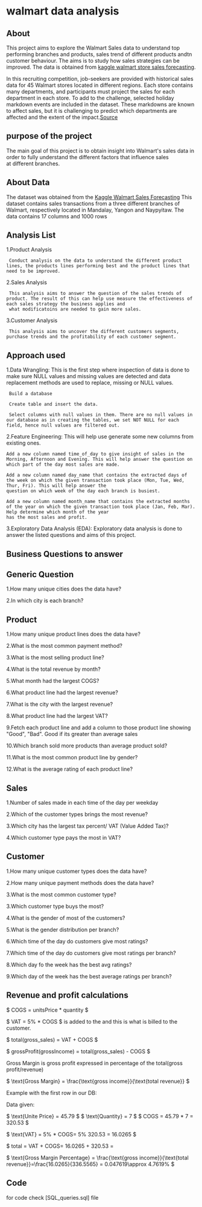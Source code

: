 # walmart data analysis

## About

This project aims to explore the Walmart Sales data to understand top performing branches and products, sales trend of different products andtn customer behaviour. The aims is to study how sales strategies can be improved. The data is obtained from [kaggle walmart store sales forecasting](https://www.kaggle.com/c/walmart-recruiting-store-sales-forecasting).

In this recruiting competition, job-seekers are provided with historical sales data for 45 Walmart stores located in different regions. Each store contains many departments, and participants must project the sales for each department in each store. To add to the challenge, selected holiday markdown events are included in the dataset. These markdowns are known to affect sales, but it is challenging to predict which departments are affected and the extent of the impact.[Source](https://www.kaggle.com/c/walmart-recruiting-store-sales-forecasting)

## purpose of the project

The main goal of this project is to obtain insight into Walmart's sales data in order to fully understand the different factors that influence sales at different branches.


## About Data

The dataset was obtained from the [Kaggle Walmart Sales Forecasting](https://www.kaggle.com/c/walmart-recruiting-store-sales-forecasting) This dataset contains sales transactions from a three different branches of Walmart, respectively located in Mandalay, Yangon and Naypyitaw. The data contains 17 columns and 1000 rows


## Analysis List

1.Product Analysis

     Conduct analysis on the data to understand the different product lines, the products lines performing best and the product lines that need to be improved.

2.Sales Analysis

     This analysis aims to answer the question of the sales trends of product. The result of this can help use measure the effectiveness of each sales strategy the business applies and 
     what modificatoins are needed to gain more sales.

3.Customer Analysis

     This analysis aims to uncover the different customers segments, purchase trends and the profitability of each customer segment.

	 
		 
## Approach used

1.Data Wrangling: This is the first step where inspection of data is done to make sure NULL values and missing values are detected and data replacement methods are used to replace, 
                  missing or NULL values.
									
     Build a database
		 
     Create table and insert the data.
		 
     Select columns with null values in them. There are no null values in our database as in creating the tables, we set NOT NULL for each field, hence null values are filtered out.
		 
2.Feature Engineering: This will help use generate some new columns from existing ones.

    Add a new column named time_of_day to give insight of sales in the Morning, Afternoon and Evening. This will help answer the question on which part of the day most sales are made.

    Add a new column named day_name that contains the extracted days of the week on which the given transaction took place (Mon, Tue, Wed, Thur, Fri). This will help answer the 
    question on which week of the day each branch is busiest.

    Add a new column named month_name that contains the extracted months of the year on which the given transaction took place (Jan, Feb, Mar). Help determine which month of the year 
    has the most sales and profit.
		
3.Exploratory Data Analysis (EDA): Exploratory data analysis is done to answer the listed questions and aims of this project.


## Business Questions to answer

## Generic Question
  
1.How many unique cities does the data have?

2.In which city is each branch?

## Product

1.How many unique product lines does the data have?

2.What is the most common payment method?

3.What is the most selling product line?

4.What is the total revenue by month?

5.What month had the largest COGS?

6.What product line had the largest revenue?

7.What is the city with the largest revenue?

8.What product line had the largest VAT?

9.Fetch each product line and add a column to those product line showing "Good", "Bad". Good if its greater than average sales

10.Which branch sold more products than average product sold?

11.What is the most common product line by gender?

12.What is the average rating of each product line?


## Sales

1.Number of sales made in each time of the day per weekday

2.Which of the customer types brings the most revenue?

3.Which city has the largest tax percent/ VAT (Value Added Tax)?

4.Which customer type pays the most in VAT?

## Customer

1.How many unique customer types does the data have?

2.How many unique payment methods does the data have?

3.What is the most common customer type?

3.Which customer type buys the most?

4.What is the gender of most of the customers?

5.What is the gender distribution per branch?

6.Which time of the day do customers give most ratings?

7.Which time of the day do customers give most ratings per branch?

8.Which day fo the week has the best avg ratings?

9.Which day of the week has the best average ratings per branch?


## Revenue and profit calculations

$ COGS = unitsPrice * quantity $

$ VAT = 5% * COGS $ is added to the and this is what is billed to the customer.

$ total(gross_sales) = VAT + COGS $

$ grossProfit(grossIncome) = total(gross_sales) - COGS $

Gross Margin is gross profit expressed in percentage of the total(gross profit/revenue)

$ \text{Gross Margin} = \frac{\text{gross income}}{\text{total revenue}} $

Example with the first row in our DB:

Data given:

$ \text{Unite Price} = 45.79 $
$ \text{Quantity} = 7 $
$ COGS = 45.79 * 7 = 320.53 $

$ \text{VAT} = 5% * COGS\= 5% 320.53 = 16.0265 $

$ total = VAT + COGS\= 16.0265 + 320.53 = 

$ \text{Gross Margin Percentage} = \frac{\text{gross income}}{\text{total revenue}}\=\frac{16.0265}{336.5565} = 0.047619\\approx 4.7619% $


## Code

for code check [SQL_queries.sql] file
